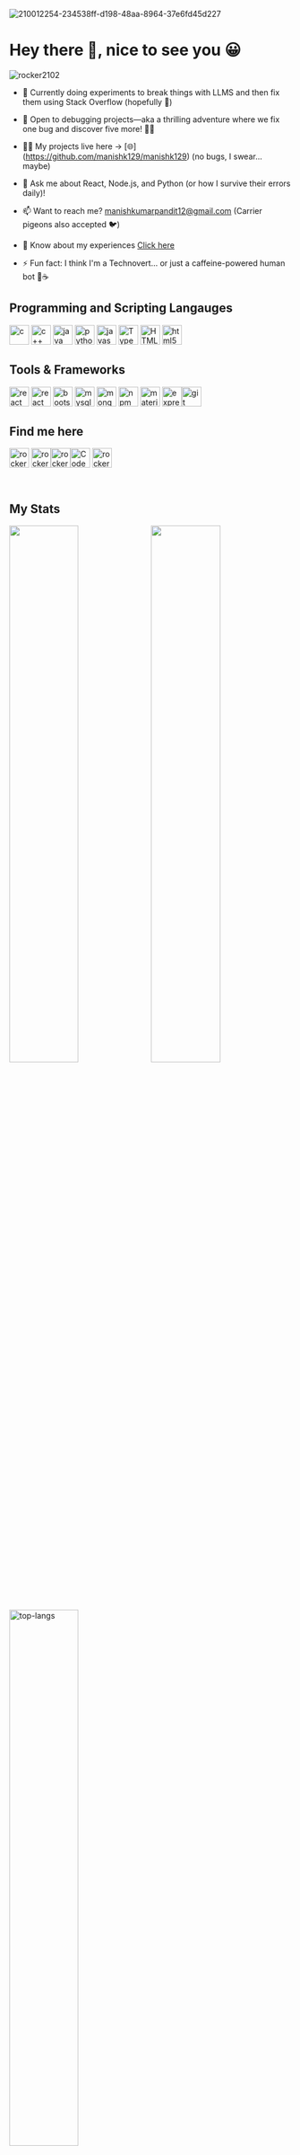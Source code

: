 

![210012254-234538ff-d198-48aa-8964-37e6fd45d227](https://github.com/manishkumar-hub/manishkumar-hub/assets/78676157/1e7aa8f6-6bbe-4347-b839-3051440fb6b4)

# Hey there 👋, nice to see you 😀

<img src="https://komarev.com/ghpvc/?username=manishkumar-hub&color=blueviolet&label=Profile+Views" alt="rocker2102" />

- 🌱 Currently doing experiments to break things with LLMS and then fix them using Stack Overflow (hopefully 🤞)

- 👯 Open to debugging projects—aka a thrilling adventure where we fix one bug and discover five more! 🐛🚨 

- 👨‍💻  My projects live here →  [🌐] (https://github.com/manishk129/manishk129) (no bugs, I swear... maybe)

- 💬 Ask me about React, Node.js, and Python (or how I survive their errors daily)!

- 📫 Want to reach me? manishkumarpandit12@gmail.com (Carrier pigeons also accepted 🐦)

- 📄 Know about my experiences [Click here](https://drive.google.com/file/d/1ubV_0Si09YphBuVMlmEpE4RoVNqHnqMA/view?usp=sharing)

- ⚡ Fun fact: I think I'm a Technovert... or just a caffeine-powered human bot 🤖☕

  
## Programming and Scripting Langauges

<img src="https://upload.wikimedia.org/wikipedia/commons/thumb/1/18/C_Programming_Language.svg/695px-C_Programming_Language.svg.png" alt="c" width="35" height="35"/> <img src="https://e7.pngegg.com/pngimages/46/626/png-clipart-c-logo-the-c-programming-language-computer-icons-computer-programming-source-code-programming-miscellaneous-template.png" alt="c++" width="35" height="35"/> 
<img src="https://encrypted-tbn0.gstatic.com/images?q=tbn:ANd9GcRfaZEIMx53Tt-PSKoXmZQ7Bd40x1Qci4Ds1g&usqp=CAU" alt="java" width="35" height="35"/> <img src="https://upload.wikimedia.org/wikipedia/commons/thumb/1/1f/Python_logo_01.svg/640px-Python_logo_01.svg.png" alt="python" width="35" height="35"/> <img src="https://cdn-icons-png.flaticon.com/512/5968/5968292.png" alt="javascript" width="35" height="35"/> <img src="https://cdn-icons-png.flaticon.com/512/5968/5968381.png" alt="Typescript" width="35" height="35"/> <img src="https://cdn-icons-png.flaticon.com/512/186/186320.png" alt="HTML" width="35" height="35"/> <img src="https://cdn-icons-png.flaticon.com/512/331/331383.png" alt="html5" width="35" height="35"/> 

## Tools & Frameworks

<img src="https://upload.wikimedia.org/wikipedia/commons/thumb/a/a7/React-icon.svg/2300px-React-icon.svg.png" alt="react" width="35" height="35"/> <img src="https://www.techwell.com/sites/default/files/stories/images/cropped_teasers/Beth%20Romanik/2019/node-js-tutorial.png" alt="react" width="35" height="35"/> <img src="https://cdn-icons-png.flaticon.com/512/5968/5968672.png" alt="bootstrap" width="35" height="35"/> <img src="https://cdn-icons-png.flaticon.com/512/919/919836.png" alt="mysql" width="35" height="35"/> <img src="https://w7.pngwing.com/pngs/956/695/png-transparent-mongodb-original-wordmark-logo-icon-thumbnail.png" alt="mongodb" width="35" height="35"/> <img src="https://encrypted-tbn0.gstatic.com/images?q=tbn:ANd9GcSgb1A5OyPC0h28k2BBec1-5B2ERT5M6PxE7f3jGg5iW-dabYditEw5jRSPHDY8E4XByp8&usqp=CAU" alt="npm" width="35" height="35"/> <img src="https://images.g2crowd.com/uploads/product/image/social_landscape/social_landscape_36c9f4cb68b04993263374f60681bc24/material-ui.png" alt="material-ui" width="35" height="35"/> 
<img src="https://www.edureka.co/blog/wp-content/uploads/2019/07/express-logo.png" alt="express" width="35" height="35"/><img src="https://upload.wikimedia.org/wikipedia/commons/thumb/e/e0/Git-logo.svg/1024px-Git-logo.svg.png" alt="git" width="35" height="35"/>  
## Find me here 

<a href="https://manishkumar12.netlify.app/" target="_blank"><img align="center" src="https://www.intel.com/content/dam/www/central-libraries/us/en/images/language-icon-lvl-2-abstract-bg.png.rendition.intel.web.864.486.png" alt="rocker2102" height="35" width="35" /></a>
<a href="https://www.linkedin.com/in/manish-kumar-pandit-092107214/" target="_blank"><img align="center" src="https://upload.wikimedia.org/wikipedia/commons/thumb/c/ca/LinkedIn_logo_initials.png/640px-LinkedIn_logo_initials.png" alt="rocker2102" height="35" width="35" /></a><a href="https://leetcode.com/manishkumarpandit12/" target="_blank"><img align="center" src="https://cdn.iconscout.com/icon/free/png-256/leetcode-3521542-2944960.png" alt="rocker2102" height="35" width="35" /></a><a href="https://www.codechef.com/users/manish_k_9320" target="_blank"><img align="center" src="https://i.pinimg.com/originals/c5/d9/fc/c5d9fc1e18bcf039f464c2ab6cfb3eb6.jpg" alt="Codechef" height="35" width="35" /></a>
<a href="https://www.hackerrank.com/manishkumarpand2" target="_blank"><img align="center" src="https://e7.pngegg.com/pngimages/891/900/png-clipart-logo-hackerrank-where-s-weed-java-hacker.png" alt="rocker2102" height="35" width="35" /></a>


<br />

## My Stats

<p align="left">
  <img width="49.5%" src="https://github-readme-stats.vercel.app/api/?username=manishk129&theme=prussian&show_icons=true&count_private=true&hide_border=true" />
  <img width="49.5%" src="http://github-readme-streak-stats.herokuapp.com?user=manishk129&theme=prussian&hide_border=true" />
  <img width="49.5%" src="https://github-readme-stats.vercel.app/api/top-langs/?username=manishk129&theme=prussian&hide_border=true&layout=compact&count_private=true&hide=html,css,blade,shell" alt="top-langs" />
  
[![Leetcode Stats](https://leetcard.jacoblin.cool/manishkumarpandit12)](https://leetcode.com/manishkumarpandit12)
</p>


